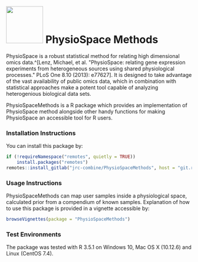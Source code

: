 <h1> <img 
src="http://www.combine.rwth-aachen.de/files/cbio/content/PhysioSpaceLogo2.png" 
width=100> PhysioSpace Methods</h1>
PhysioSpace is a robust statistical method for relating high dimensional 
omics data.^[Lenz, Michael, et al. "PhysioSpace: relating gene expression 
experiments from heterogeneous sources using shared physiological processes."
PLoS One 8.10 (2013): e77627]. It is designed to take advantage of the vast
availability of public omics data, which in combination with statistical
approaches make a potent tool capable of analyzing heterogenious biological
data sets.

PhysioSpaceMethods is a R package which provides an implementation of 
PhysioSpace method alongside other handy functions for making PhysioSpace an 
accessible tool for R users.


### Installation Instructions
You can install this package by:
```r
if (!requireNamespace("remotes", quietly = TRUE))
    install.packages("remotes")
remotes::install_gitlab("jrc-combine/PhysioSpaceMethods", host = "git.rwth-aachen.de")
```

### Usage Instructions
PhysioSpaceMethods can map user samples inside a physiological space, 
calculated prior from a compendium of known samples. Explanation of how to use 
this package is provided in a vignette accessible by:
```r
browseVignettes(package = "PhysioSpaceMethods")
```

### Test Environments
The package was tested with R 3.5.1 on Windows 10, Mac OS X (10.12.6) 
and Linux (CentOS 7.4).

